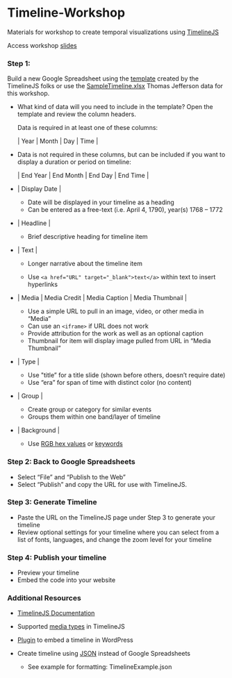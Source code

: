 # Timeline-Workshop
Materials for workshop to create temporal visualizations using [TimelineJS](https://timeline.knightlab.com/)

Access workshop [slides](https://docs.google.com/presentation/d/1gzsPAUWHTwgYlRAUyUXCvQHk8t0a28MrHfqH8nntFQw/edit#slide=id.p)

### Step 1: 

  Build a new Google Spreadsheet using the [template](https://drive.google.com/previewtemplate?id=1pHBvXN7nmGkiG8uQSUB82eNlnL8xHu6kydzH_-eguHQ&mode=public) created by the TimelineJS folks or use the [SampleTimeline.xlsx](https://github.com/BCDigSchol/coffee-code/blob/master/Timeline-Workshop/SampleTimeline.xlsx) Thomas Jefferson data for this workshop.

+ What kind of data will you need to include in the template? 
  Open the template and review the column headers.
  
  Data is required in at least one of these columns:
  
  | Year | Month | Day | Time | 
  
+ Data is not required in these columns, but can be included if you want to display a duration or period on timeline:
 
  | End Year | End Month | End Day | End Time | 

+ | Display Date | 
  
  + Date will be displayed in your timeline as a heading
  + Can be entered as a free-text (i.e. April 4, 1790), year(s) 1768 – 1772 

+ | Headline | 
 
  + Brief descriptive heading for timeline item 

+ | Text |
  
  + Longer narrative about the timeline item 
 
  + Use `<a href="URL" target="_blank">text</a>` within text to insert hyperlinks

+ | Media | Media Credit | Media Caption | Media Thumbnail | 
  
  + Use a simple URL to pull in an image, video, or other media in “Media”
  + Can use an `<iframe>` if URL does not work
  + Provide attribution for the work as well as an optional caption
  + Thumbnail for item will display image pulled from URL in “Media Thumbnail” 

+ | Type | 
 
  + Use "title” for a title slide (shown before others, doesn’t require date)
  + Use “era” for span of time with distinct color (no content)

+ | Group |
  
  + Create group or category for similar events
  + Groups them within one band/layer of timeline 

+ | Background |
  
  + Use [RGB hex values](http://www.rapidtables.com/web/color/RGB_Color.htm) or [keywords](https://developer.mozilla.org/en-US/docs/Web/CSS/color_value#Color_keywords)
  
### Step 2: Back to Google Spreadsheets 
  
+ Select “File” and “Publish to the Web” 
+ Select “Publish” and copy the URL for use with TimelineJS.

### Step 3: Generate Timeline
   
+ Paste the URL on the TimelineJS page under Step 3 to generate your timeline
+ Review optional settings for your timeline where you can select from a list of fonts, languages, and change the zoom level for your timeline

### Step 4: Publish your timeline
	
+ Preview your timeline
+ Embed the code into your website 

### Additional Resources

+ [TimelineJS Documentation](https://timeline.knightlab.com/docs/index.html)
+ Supported [media types](https://timeline.knightlab.com/docs/media-types.html) in TimelineJS
+ [Plugin](https://github.com/NUKnightLab/TimelineJS-Wordpress-Plugin) to embed a timeline in WordPress
+ Create timeline using [JSON](https://timeline.knightlab.com/docs/json-format.html) instead of Google Spreadsheets
  
  + See example for formatting: TimelineExample.json
